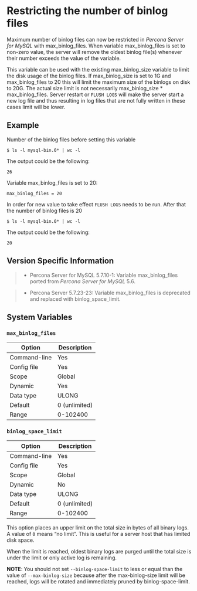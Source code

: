 # Restricting the number of binlog files

Maximum number of binlog files can now be restricted in *Percona Server for MySQL* with
max_binlog_files. When variable max_binlog_files is set
to non-zero value, the server will remove the oldest binlog file(s) whenever
their number exceeds the value of the variable.

This variable can be used with the existing max_binlog_size variable
to limit the disk usage of the binlog files. If max_binlog_size is
set to 1G and max_binlog_files to 20 this will limit the maximum
size of the binlogs on disk to 20G. The actual size limit is not necessarily
max_binlog_size \* max_binlog_files. Server restart or
`FLUSH LOGS` will make the server start a new log file and thus resulting in
log files that are not fully written in these cases limit will be lower.

## Example

Number of the binlog files before setting this variable

```shell
$ ls -l mysql-bin.0* | wc -l
```

The output could be the following:

```text
26
```

Variable max_binlog_files is set to 20:

```text
max_binlog_files = 20
```

In order for new value to take effect `FLUSH LOGS` needs to be run. After that the number of binlog files is 20

```shell
$ ls -l mysql-bin.0* | wc -l
```

The output could be the following:

```text
20
```

## Version Specific Information

> 
> * Percona Server for MySQL 5.7.10-1: Variable max_binlog_files ported from *Percona Server for MySQL* 5.6.


> * Percona Server 5.7.23-23: Variable max_binlog_files is deprecated and replaced with binlog_space_limit.

## System Variables

### `max_binlog_files`

| Option       | Description   |
|--------------|---------------|
| Command-line | Yes           |
| Config file  | Yes           |
| Scope        | Global        |
| Dynamic      | Yes           |
| Data type    | ULONG         |
| Default      | 0 (unlimited) |
| Range        | 0-102400      |

### `binlog_space_limit`

| Option       | Description   |
|--------------|---------------|
| Command-line | Yes           |
| Config file  | Yes           |
| Scope        | Global        |
| Dynamic      | No            |
| Data type    | ULONG         |
| Default      | 0 (unlimited) |
| Range        | 0-102400      |


This option places an upper limit on the total size in bytes of all binary logs. A value of `0` means
“no limit”. This is useful for a server host that has limited disk space.

When the limit is reached, oldest binary logs are purged until the total size is under the limit or only
active log is remaining.

**NOTE**: You should not set `--binlog-space-limit` to less or equal than the value of
`--max-binlog-size` because after the max-binlog-size limit will be reached, logs will be
rotated and immediately pruned by binlog-space-limit.
